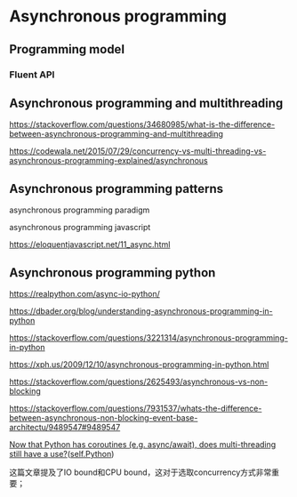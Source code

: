 # Asynchronous programming



## Programming model

### Fluent API



## Asynchronous programming and multithreading



https://stackoverflow.com/questions/34680985/what-is-the-difference-between-asynchronous-programming-and-multithreading

https://codewala.net/2015/07/29/concurrency-vs-multi-threading-vs-asynchronous-programming-explained/asynchronous 

## Asynchronous programming patterns

asynchronous programming paradigm

asynchronous programming javascript

https://eloquentjavascript.net/11_async.html

## Asynchronous programming python

https://realpython.com/async-io-python/

https://dbader.org/blog/understanding-asynchronous-programming-in-python

https://stackoverflow.com/questions/3221314/asynchronous-programming-in-python

https://xph.us/2009/12/10/asynchronous-programming-in-python.html

https://stackoverflow.com/questions/2625493/asynchronous-vs-non-blocking

https://stackoverflow.com/questions/7931537/whats-the-difference-between-asynchronous-non-blocking-event-base-architectu/9489547#9489547



[Now that Python has coroutines (e.g. async/await), does multi-threading still have a use?](https://www.reddit.com/r/Python/comments/5all7u/now_that_python_has_coroutines_eg_asyncawait_does/)([self.Python](https://www.reddit.com/r/Python/))

这篇文章提及了IO bound和CPU bound，这对于选取concurrency方式非常重要；

